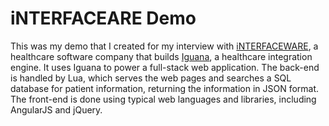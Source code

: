 # iNTERFACEARE Demo

This was my demo that I created for my interview with [iNTERFACEWARE](https://www.interfaceware.com/), a healthcare software company that builds [Iguana](https://www.interfaceware.com/iguana.html), a healthcare integration engine. It uses Iguana to power a full-stack web application. The back-end is handled by Lua, which serves the web pages and searches a SQL database for patient information, returning the information in JSON format. The front-end is done using typical web languages and libraries, including AngularJS and jQuery.
